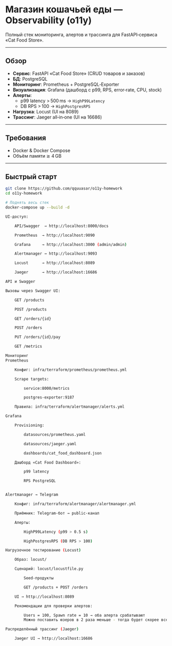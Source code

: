 # Магазин кошачьей еды — Observability (o11y)

Полный стек мониторинга, алертов и трассинга для FastAPI‑сервиса «Cat Food Store».

---

## Обзор

- **Сервис**: FastAPI «Cat Food Store» (CRUD товаров и заказов)  
- **БД**: PostgreSQL  
- **Мониторинг**: Prometheus + PostgreSQL‑Exporter  
- **Визуализация**: Grafana (дашборд с p99, RPS, error‑rate, CPU, stock)  
- **Алерты**:  
  - p99 latency > 500 ms → `HighP99Latency`  
  - DB RPS > 100 → `HighPostgresRPS`  
- **Нагрузка**: Locust (UI на 8089)  
- **Трассинг**: Jaeger all‑in‑one (UI на 16686)  

---

## Требования

- Docker & Docker Compose  
- Объём памяти ≳ 4 GB  

---

## Быстрый старт

```bash
git clone https://github.com/qquuasar/o11y-homework
cd o11y-homework

# Поднять весь стек
docker-compose up --build -d

UI-доступ:

    API/Swagger  → http://localhost:8000/docs

    Prometheus  → http://localhost:9090

    Grafana     → http://localhost:3000 (admin/admin)

    Alertmanager → http://localhost:9093

    Locust      → http://localhost:8089

    Jaeger      → http://localhost:16686

API и Swagger

Вызовы через Swagger UI:

    GET /products

    POST /products

    GET /orders/{id}

    POST /orders

    PUT /orders/{id}/pay

    GET /metrics

Мониторинг
Prometheus

    Конфиг: infra/terraform/prometheus/prometheus.yml

    Scrape targets:

        service:8000/metrics

        postgres-exporter:9187

    Правила: infra/terraform/alertmanager/alerts.yml

Grafana

    Provisioning:

        datasources/prometheus.yaml

        datasources/jaeger.yaml 

        dashboards/cat_food_dashboard.json

    Дашборд «Cat Food Dashboard»:

        p99 latency

        RPS PostgreSQL


Alertmanager → Telegram

    Конфиг: infra/terraform/alertmanager/alertmanager.yml

    Приёмник: Telegram‑бот → public‑канал

    Алерты:

        HighP99Latency (p99 > 0.5 s)

        HighPostgresRPS (DB RPS > 100)

Нагрузочное тестирование (Locust)

    Образ: locust/

    Сценарий: locust/locustfile.py

        Seed-продукты

        GET /products + POST /orders

    UI → http://localhost:8089

    Рекомендации для проверки алертов:

        Users = 100, Spawn rate = 10 → оба алерта срабатывают
        Можно поставить юзеров в 2 раза меньше - тогда будет скорее всего только рпс у бд

Распределённый трассинг (Jaeger)

    Jaeger UI → http://localhost:16686



